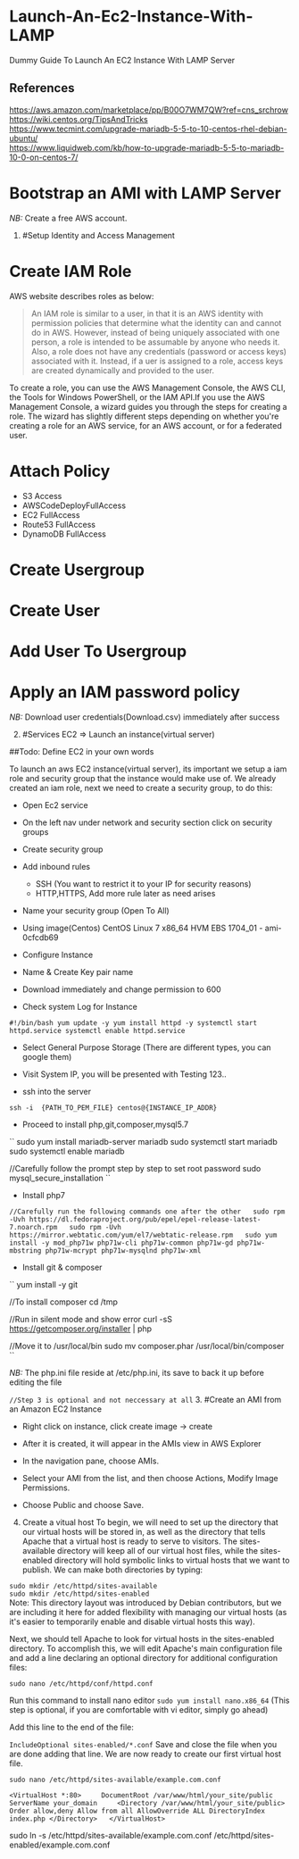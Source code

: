 # Launch-An-Ec2-Instance-With-LAMP
Dummy Guide To Launch An EC2 Instance With LAMP Server

## References
https://aws.amazon.com/marketplace/pp/B00O7WM7QW?ref=cns_srchrow  
https://wiki.centos.org/TipsAndTricks  
https://www.tecmint.com/upgrade-mariadb-5-5-to-10-centos-rhel-debian-ubuntu/  
https://www.liquidweb.com/kb/how-to-upgrade-mariadb-5-5-to-mariadb-10-0-on-centos-7/  

Bootstrap an AMI with LAMP Server
=================================

*NB:* Create a free AWS account.

1. #Setup Identity and Access Management

Create IAM Role
===============

AWS website describes roles as below:

>An IAM role is similar to a user, in that it is an AWS identity with permission policies that determine what the identity can and cannot do in AWS. However, instead of being uniquely associated with one person, a role is intended to be assumable by anyone who needs it. Also, a role does not have any credentials (password or access keys) associated with it. Instead, if a uer is assigned to a role, access keys are created dynamically and provided to the user.

To create a role, you can use the AWS Management Console, the AWS CLI, the Tools for Windows PowerShell, or the IAM API.If you use the AWS Management Console, a wizard guides you through the steps for creating a role. The wizard has slightly different steps depending on whether you're creating a role for an AWS service, for an AWS account, or for a federated user.

Attach Policy
=============

- S3 Access
- AWSCodeDeployFullAccess
- EC2 FullAccess
- Route53 FullAccess
- DynamoDB FullAccess


Create Usergroup
================

Create User
===========

Add User To Usergroup
=====================

Apply an IAM password policy
============================


*NB:* Download user credentials(Download.csv) immediately after success

2. #Services EC2 => Launch an instance(virtual server)

##Todo: Define EC2 in your own words

To launch an aws EC2 instance(virtual server), its important we setup a iam role and security group that the instance would make use of. We already created an iam role, next we need to create a security group, to do this:

- Open Ec2 service
- On the left nav under network and security section click on security groups
- Create security group
- Add inbound rules
  - SSH (You want to restrict it to your IP for security reasons)
  - HTTP,HTTPS, Add more rule later as need arises
- Name your security group (Open To All)

- Using image(Centos) CentOS Linux 7 x86_64 HVM EBS 1704_01 - ami-0cfcdb69

- Configure Instance

- Name & Create Key pair name

- Download immediately and change permission to 600 

- Check system Log for Instance

``
#!/bin/bash
yum update -y
yum install httpd -y
systemctl start httpd.service
systemctl enable httpd.service
``

- Select General Purpose Storage (There are different types, you can google them)

- Visit System IP, you will be presented with Testing 123..

- ssh into the server

``
ssh -i  {PATH_TO_PEM_FILE} centos@{INSTANCE_IP_ADDR}
``

- Proceed to install php,git,composer,mysql5.7

``
sudo yum install mariadb-server mariadb
sudo systemctl start mariadb
sudo systemctl enable mariadb

//Carefully follow the prompt step by step to set root password
sudo mysql_secure_installation
``

- Install php7

``
//Carefully run the following commands one after the other  
sudo rpm -Uvh https://dl.fedoraproject.org/pub/epel/epel-release-latest-7.noarch.rpm  
sudo rpm -Uvh https://mirror.webtatic.com/yum/el7/webtatic-release.rpm  
sudo yum install -y mod_php71w php71w-cli php71w-common php71w-gd php71w-mbstring php71w-mcrypt php71w-mysqlnd php71w-xml  
``
- Install git & composer

``
yum install -y git

//To install composer
cd /tmp

//Run in silent mode and show error
curl -sS https://getcomposer.org/installer | php

//Move it to /usr/local/bin
sudo mv composer.phar /usr/local/bin/composer
``

*NB:* The php.ini file reside at /etc/php.ini, its save to back it up before editing the file


`//Step 3 is optional and not neccessary at all`
3. #Create an AMI from an Amazon EC2 Instance

- Right click on instance, click create image -> create

- After it is created, it will appear in the AMIs view in AWS Explorer

- In the navigation pane, choose AMIs.

- Select your AMI from the list, and then choose Actions, Modify Image Permissions.

- Choose Public and choose Save.

4. Create a vitual host
To begin, we will need to set up the directory that our virtual hosts will be stored in, as well as the directory that tells Apache that a virtual host is ready to serve to visitors. The sites-available directory will keep all of our virtual host files, while the sites-enabled directory will hold symbolic links to virtual hosts that we want to publish. We can make both directories by typing:

`sudo mkdir /etc/httpd/sites-available`  
`sudo mkdir /etc/httpd/sites-enabled`  
Note: This directory layout was introduced by Debian contributors, but we are including it here for added flexibility with managing our virtual hosts (as it's easier to temporarily enable and disable virtual hosts this way).

Next, we should tell Apache to look for virtual hosts in the sites-enabled directory. To accomplish this, we will edit Apache's main configuration file and add a line declaring an optional directory for additional configuration files:

`sudo nano /etc/httpd/conf/httpd.conf`

Run this command to install nano editor `sudo yum install nano.x86_64` (This step is optional, if you are comfortable with vi editor, simply go ahead)  

Add this line to the end of the file:

`IncludeOptional sites-enabled/*.conf`
Save and close the file when you are done adding that line. We are now ready to create our first virtual host file.

`sudo nano /etc/httpd/sites-available/example.com.conf`

``<VirtualHost *:80>    
    DocumentRoot /var/www/html/your_site/public    
    ServerName your_domain    
    <Directory /var/www/html/your_site/public>   
        Order allow,deny
        Allow from all
        AllowOverride ALL
        DirectoryIndex index.php
    </Directory>  
</VirtualHost>``


sudo ln -s /etc/httpd/sites-available/example.com.conf /etc/httpd/sites-enabled/example.com.conf



